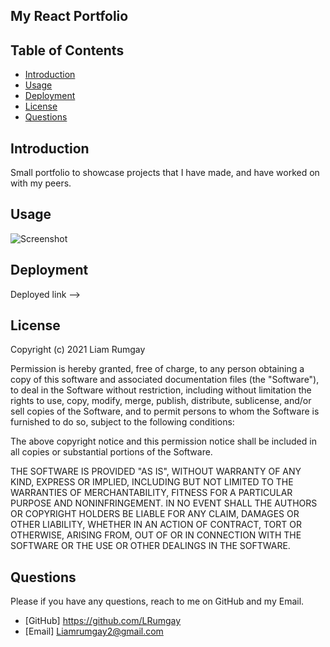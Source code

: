 ## My React Portfolio

## Table of Contents
- [Introduction](#introduction)
- [Usage](#usage)
- [Deployment](#deployment)
- [License](#license)
- [Questions](#Questions)

## Introduction
Small portfolio to showcase projects that I have made, and have worked on with my peers. 

## Usage 
![Screenshot](public/portfolioImg.png "Screenshot")

## Deployment
Deployed link --> 

## License 
Copyright (c) 2021 Liam Rumgay

Permission is hereby granted, free of charge, to any person obtaining
a copy of this software and associated documentation files (the
"Software"), to deal in the Software without restriction, including
without limitation the rights to use, copy, modify, merge, publish,
distribute, sublicense, and/or sell copies of the Software, and to
permit persons to whom the Software is furnished to do so, subject to
the following conditions:

The above copyright notice and this permission notice shall be
included in all copies or substantial portions of the Software.

THE SOFTWARE IS PROVIDED "AS IS", WITHOUT WARRANTY OF ANY KIND,
EXPRESS OR IMPLIED, INCLUDING BUT NOT LIMITED TO THE WARRANTIES OF
MERCHANTABILITY, FITNESS FOR A PARTICULAR PURPOSE AND
NONINFRINGEMENT. IN NO EVENT SHALL THE AUTHORS OR COPYRIGHT HOLDERS BE
LIABLE FOR ANY CLAIM, DAMAGES OR OTHER LIABILITY, WHETHER IN AN ACTION
OF CONTRACT, TORT OR OTHERWISE, ARISING FROM, OUT OF OR IN CONNECTION
WITH THE SOFTWARE OR THE USE OR OTHER DEALINGS IN THE SOFTWARE.

## Questions 
Please if you have any questions, reach to me on GitHub and my Email.
- [GitHub] https://github.com/LRumgay 
- [Email] Liamrumgay2@gmail.com
